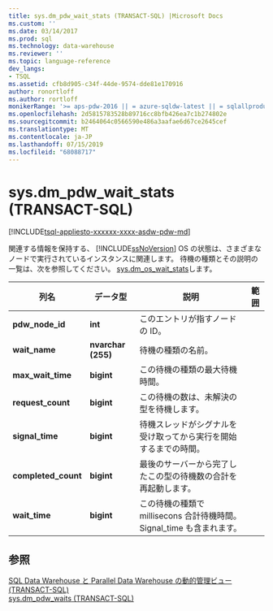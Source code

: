 ```yaml
---
title: sys.dm_pdw_wait_stats (TRANSACT-SQL) |Microsoft Docs
ms.custom: ''
ms.date: 03/14/2017
ms.prod: sql
ms.technology: data-warehouse
ms.reviewer: ''
ms.topic: language-reference
dev_langs:
- TSQL
ms.assetid: cfb8d905-c34f-44de-9574-dde81e170916
author: ronortloff
ms.author: rortloff
monikerRange: '>= aps-pdw-2016 || = azure-sqldw-latest || = sqlallproducts-allversions'
ms.openlocfilehash: 2d5815783528b89716cc8bfb426ea7c1b274802e
ms.sourcegitcommit: b2464064c0566590e486a3aafae6d67ce2645cef
ms.translationtype: MT
ms.contentlocale: ja-JP
ms.lasthandoff: 07/15/2019
ms.locfileid: "68088717"
---
```

# <a name="sysdmpdwwaitstats-transact-sql"></a>sys.dm_pdw_wait_stats (TRANSACT-SQL)
[!INCLUDE[tsql-appliesto-xxxxxx-xxxx-asdw-pdw-md](../../includes/tsql-appliesto-xxxxxx-xxxx-asdw-pdw-md.md)]

  関連する情報を保持する、 [!INCLUDE[ssNoVersion](../../includes/ssnoversion-md.md)] OS の状態は、さまざまなノードで実行されているインスタンスに関連します。 待機の種類とその説明の一覧は、次を参照してください。 [sys.dm_os_wait_stats](https://msdn.microsoft.com/library/ms179984\(v=sql.120\).aspx)します。  
  
|列名|データ型|説明|範囲|  
|-----------------|---------------|-----------------|-----------|  
|**pdw_node_id**|**int**|このエントリが指すノードの ID。||  
|**wait_name**|**nvarchar (255)**|待機の種類の名前。||  
|**max_wait_time**|**bigint**|この待機の種類の最大待機時間。||  
|**request_count**|**bigint**|この待機の数は、未解決の型を待機します。||  
|**signal_time**|**bigint**|待機スレッドがシグナルを受け取ってから実行を開始するまでの時間。||  
|**completed_count**|**bigint**|最後のサーバーから完了したこの型の待機数の合計を再起動します。||  
|**wait_time**|**bigint**|この待機の種類で millisecons 合計待機時間。 Signal_time も含まれます。||  
  
## <a name="see-also"></a>参照  
 [SQL Data Warehouse と Parallel Data Warehouse の動的管理ビュー &#40;TRANSACT-SQL&#41;](../../relational-databases/system-dynamic-management-views/sql-and-parallel-data-warehouse-dynamic-management-views.md)   
 [sys.dm_pdw_waits &#40;TRANSACT-SQL&#41;](../../relational-databases/system-dynamic-management-views/sys-dm-pdw-waits-transact-sql.md)  
  
  
